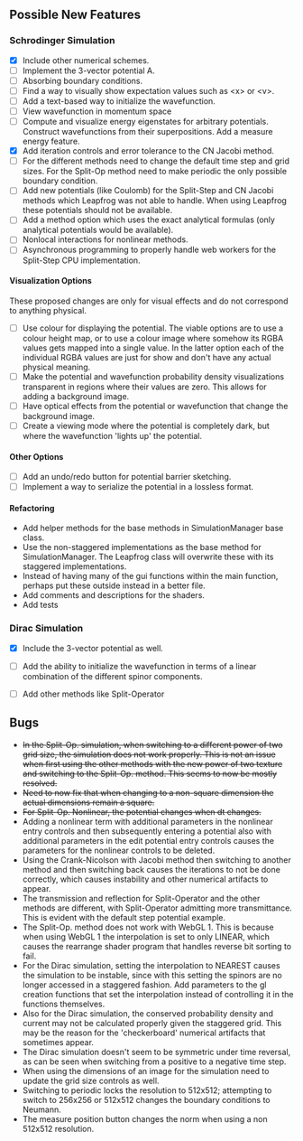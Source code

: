
## Possible New Features

### Schrodinger Simulation
 - [x] Include other numerical schemes.
 - [ ] Implement the 3-vector potential A.
 - [ ] Absorbing boundary conditions.
 - [ ] Find a way to visually show expectation values such as \<x\> or \<v\>.
 - [ ] Add a text-based way to initialize the wavefunction.
 - [ ] View wavefunction in momentum space
 - [ ] Compute and visualize energy eigenstates for arbitrary potentials. Construct wavefunctions from their superpositions. Add a measure energy feature.
 - [x] Add iteration controls and error tolerance to the CN Jacobi method.
 - [ ] For the different methods need to change the default time step and grid sizes. For the Split-Op method need to make periodic the only possible boundary condition.
 - [ ] Add new potentials (like Coulomb) for the Split-Step and CN Jacobi methods which Leapfrog was not able to handle. When using Leapfrog these potentials should not be available.
 - [ ] Add a method option which uses the exact analytical formulas (only analytical potentials would be available).
 - [ ] Nonlocal interactions for nonlinear methods.
 - [ ] Asynchronous programming to properly handle web workers for the Split-Step CPU implementation.

 #### Visualization Options
These proposed changes are only for visual effects and do not correspond to anything physical.
 - [ ] Use colour for displaying the potential. The viable options are to use a colour height map, or to use a colour image where somehow its RGBA values gets mapped into a single value. In the latter option each of the individual RGBA values are just for show and don't have any actual physical meaning.
 - [ ] Make the potential and wavefunction probability density visualizations transparent in regions where their values are zero. This allows for adding a background image.
 - [ ] Have optical effects from the potential or wavefunction that change the background image.
 - [ ] Create a viewing mode where the potential is completely dark, but where the wavefunction 'lights up' the potential.

 #### Other Options
- [ ] Add an undo/redo button for potential barrier sketching.
- [ ] Implement a way to serialize the potential in a lossless format.

#### Refactoring
- Add helper methods for the base methods in SimulationManager base class.
- Use the non-staggered implementations as the base method for SimulationManager. The Leapfrog class will overwrite these with its staggered implementations.
- Instead of having many of the gui functions within the main function, perhaps put these outside instead in a better file.
- Add comments and descriptions for the shaders.
- Add tests

### Dirac Simulation
 - [x] Include the 3-vector potential as well.
 - [ ] Add the ability to initialize the wavefunction in terms of a linear combination of the different spinor components.
 - [ ] Add other methods like Split-Operator


 ## Bugs
  - <s>In the Split-Op. simulation, when switching to a different power of two grid size, the simulation does not work properly.
  This is not an issue when first using the other methods with the new power of two texture and switching to the Split-Op. method. This seems to now be mostly resolved.</s>
  - <s>Need to now fix that when changing to a non-square dimension the actual dimensions remain a square.</s>
  - <s>For Split-Op. Nonlinear, the potential changes when dt changes.</s>
  - Adding a nonlinear term with additional parameters in the nonlinear entry controls and then subsequently entering a potential also with additional parameters in the edit potential entry controls causes the parameters for the nonlinear controls to be deleted.
  - Using the Crank-Nicolson with Jacobi method then switching to another method and then switching back causes the iterations to not be done correctly, which causes instability and other numerical artifacts to appear.
  - The transmission and reflection for Split-Operator and the other methods are different, with Split-Operator admitting more transmittance. This is evident with the default step potential example.
 - The Split-Op. method does not work with WebGL 1. This is because when using WebGL 1 the interpolation is set to only LINEAR, which causes the rearrange shader program that handles reverse bit sorting to fail.
  - For the Dirac simulation, setting the interpolation to NEAREST causes the simulation to be instable, since with this setting the spinors are no longer accessed in a staggered fashion. Add parameters to the gl creation functions that set the interpolation instead of controlling it in the functions themselves.
  - Also for the Dirac simulation, the conserved probability density and current may not be calculated properly given the staggered grid. This may be the reason for the 'checkerboard' numerical artifacts that sometimes appear.
  - The Dirac simulation doesn't seem to be symmetric under time reversal, as can be seen when switching from a positive to a negative time step.
  - When using the dimensions of an image for the simulation need to update the grid size controls as well.
  - Switching to periodic locks the resolution to 512x512; attempting to switch to 256x256 or 512x512 changes the boundary conditions to Neumann.
  - The measure position button changes the norm when using a non 512x512 resolution.
